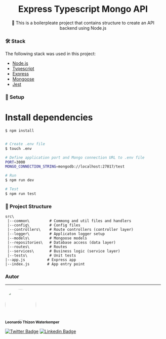 
<h1 align="center">
    Express Typescript Mongo API
</h1>
<p align="center">🚀 This is a boilerpleate project that contains structure to create an API backend using Node.js</p>

### 🛠 Stack

The following stack was used in this project:

- [Node.js](https://nodejs.org/)
- [Typescript](https://www.typescriptlang.org/)
- [Express](https://expressjs.com/pt-br/)
- [Mongoose](https://mongoosejs.com/)
- [Jest](https://jestjs.io/pt-BR/)

### 🎲 Setup


# Install dependencies
```bash
$ npm install


# Create .env file
$ touch .env

# Define application port and Mongo connection URL to .env file
PORT=3000
MONGO_CONNECTION_STRING=mongodb://localhost:27017/test

# Run
$ npm run dev

# Test
$ npm run test
```

### 📁 Project Structure

```
src\
 |--common\         # Commong and util files and handlers
 |--config\         # Config files
 |--controllers\    # Route controllers (controller layer) 
 |--logger\         # Applicaton logger setup
 |--models\         # Mongoose models 
 |--repositories\   # Database access (data layer)
 |--routes\         # Routes
 |--services\       # Business logic (service layer)  
 |--tests\          # Unit tests
|--app.js          # Express app
|--index.js        # App entry point
```

### Autor
---


 <img style="border-radius: 50%;" src="https://avatars.githubusercontent.com/u/7197783?v=4" width="100px;" alt=""/>
 <br />
 <sub><b>Leonardo Thizon Waterkemper</b></sub>




[![Twitter Badge](https://img.shields.io/badge/-@leonardothizon-1ca0f1?style=flat-square&labelColor=1ca0f1&logo=twitter&logoColor=white&link=https://twitter.com/leonardothizon)](https://twitter.com/leonardothizon) [![Linkedin Badge](https://img.shields.io/badge/-Leonardo-blue?style=flat-square&logo=Linkedin&logoColor=white&link=https://www.linkedin.com/in/leonardothizon/)](https://www.linkedin.com/in/leonardothizon/)